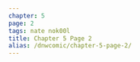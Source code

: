 ```yaml
---
chapter: 5
page: 2
tags: nate nok00l
title: Chapter 5 Page 2
alias: /dnwcomic/chapter-5-page-2/
---
```

